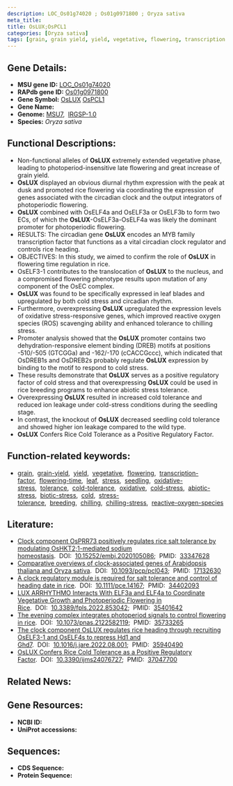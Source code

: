 ```yaml
---
description: LOC_Os01g74020 ; Os01g0971800 ; Oryza sativa
meta_title:
title: OsLUX;OsPCL1
categories: [Oryza sativa]
tags: [grain, grain yield, yield, vegetative, flowering, transcription factor, flowering time, leaf, stress, seedling, oxidative stress, tolerance, cold tolerance, oxidative, cold stress, abiotic stress, biotic stress, cold, stress tolerance, breeding, chilling, chilling stress, reactive oxygen species]
---
```


## Gene Details:
- **MSU gene ID:** [LOC_Os01g74020](http://rice.uga.edu/cgi-bin/ORF_infopage.cgi?orf=LOC_Os01g74020)  
- **RAPdb gene ID:** [Os01g0971800](https://rapdb.dna.affrc.go.jp/locus/?name=Os01g0971800)  
- **Gene Symbol:** <u>OsLUX</u>&nbsp;<u>OsPCL1</u>
- **Gene Name:**
- **Genome:**  [MSU7](http://rice.uga.edu/),&nbsp;&nbsp;[IRGSP-1.0](https://rapdb.dna.affrc.go.jp/download/irgsp1.html)
- **Species:** *Oryza sativa*

## Functional Descriptions:
   - Non-functional alleles of **OsLUX** extremely extended vegetative phase, leading to photoperiod-insensitive late flowering and great increase of grain yield.
   - **OsLUX** displayed an obvious diurnal rhythm expression with the peak at dusk and promoted rice flowering via coordinating the expression of genes associated with the circadian clock and the output integrators of photoperiodic flowering.
   - **OsLUX** combined with OsELF4a and OsELF3a or OsELF3b to form two ECs, of which the **OsLUX**-OsELF3a-OsELF4a was likely the dominant promoter for photoperiodic flowering.
   - RESULTS: The circadian gene **OsLUX** encodes an MYB family transcription factor that functions as a vital circadian clock regulator and controls rice heading.
   - OBJECTIVES: In this study, we aimed to confirm the role of **OsLUX** in flowering time regulation in rice.
   - OsELF3-1 contributes to the translocation of **OsLUX** to the nucleus, and a compromised flowering phenotype results upon mutation of any component of the OsEC complex.
   - **OsLUX** was found to be specifically expressed in leaf blades and upregulated by both cold stress and circadian rhythm.
   - Furthermore, overexpressing **OsLUX** upregulated the expression levels of oxidative stress-responsive genes, which improved reactive oxygen species (ROS) scavenging ability and enhanced tolerance to chilling stress.
   - Promoter analysis showed that the **OsLUX** promoter contains two dehydration-responsive element binding (DREB) motifs at positions -510/-505 (GTCGGa) and -162/-170 (cCACCGccc), which indicated that OsDREB1s and OsDREB2s probably regulate **OsLUX** expression by binding to the motif to respond to cold stress.
   - These results demonstrate that **OsLUX** serves as a positive regulatory factor of cold stress and that overexpressing **OsLUX** could be used in rice breeding programs to enhance abiotic stress tolerance.
   - Overexpressing **OsLUX** resulted in increased cold tolerance and reduced ion leakage under cold-stress conditions during the seedling stage.
   - In contrast, the knockout of **OsLUX** decreased seedling cold tolerance and showed higher ion leakage compared to the wild type.
   - **OsLUX** Confers Rice Cold Tolerance as a Positive Regulatory Factor.

## Function-related keywords:
   - [grain](/tags/grain/),&nbsp;&nbsp;[grain-yield](/tags/grain-yield/),&nbsp;&nbsp;[yield](/tags/yield/),&nbsp;&nbsp;[vegetative](/tags/vegetative/),&nbsp;&nbsp;[flowering](/tags/flowering/),&nbsp;&nbsp;[transcription-factor](/tags/transcription-factor/),&nbsp;&nbsp;[flowering-time](/tags/flowering-time/),&nbsp;&nbsp;[leaf](/tags/leaf/),&nbsp;&nbsp;[stress](/tags/stress/),&nbsp;&nbsp;[seedling](/tags/seedling/),&nbsp;&nbsp;[oxidative-stress](/tags/oxidative-stress/),&nbsp;&nbsp;[tolerance](/tags/tolerance/),&nbsp;&nbsp;[cold-tolerance](/tags/cold-tolerance/),&nbsp;&nbsp;[oxidative](/tags/oxidative/),&nbsp;&nbsp;[cold-stress](/tags/cold-stress/),&nbsp;&nbsp;[abiotic-stress](/tags/abiotic-stress/),&nbsp;&nbsp;[biotic-stress](/tags/biotic-stress/),&nbsp;&nbsp;[cold](/tags/cold/),&nbsp;&nbsp;[stress-tolerance](/tags/stress-tolerance/),&nbsp;&nbsp;[breeding](/tags/breeding/),&nbsp;&nbsp;[chilling](/tags/chilling/),&nbsp;&nbsp;[chilling-stress](/tags/chilling-stress/),&nbsp;&nbsp;[reactive-oxygen-species](/tags/reactive-oxygen-species/)

## Literature:
   - [Clock component OsPRR73 positively regulates rice salt tolerance by modulating OsHKT2;1-mediated sodium homeostasis](https://www.doi.org/10.15252/embj.2020105086).&nbsp;&nbsp;DOI:&nbsp;&nbsp;[10.15252/embj.2020105086](https://www.doi.org/10.15252/embj.2020105086);&nbsp;&nbsp;PMID:&nbsp;&nbsp;[33347628](https://pubmed.ncbi.nlm.nih.gov/33347628/)
   - [Comparative overviews of clock-associated genes of Arabidopsis thaliana and Oryza sativa](https://www.doi.org/10.1093/pcp/pcl043).&nbsp;&nbsp;DOI:&nbsp;&nbsp;[10.1093/pcp/pcl043](https://www.doi.org/10.1093/pcp/pcl043);&nbsp;&nbsp;PMID:&nbsp;&nbsp;[17132630](https://pubmed.ncbi.nlm.nih.gov/17132630/)
   - [A clock regulatory module is required for salt tolerance and control of heading date in rice](https://www.doi.org/10.1111/pce.14167).&nbsp;&nbsp;DOI:&nbsp;&nbsp;[10.1111/pce.14167](https://www.doi.org/10.1111/pce.14167);&nbsp;&nbsp;PMID:&nbsp;&nbsp;[34402093](https://pubmed.ncbi.nlm.nih.gov/34402093/)
   - [LUX ARRHYTHMO Interacts With ELF3a and ELF4a to Coordinate Vegetative Growth and Photoperiodic Flowering in Rice](https://www.doi.org/10.3389/fpls.2022.853042).&nbsp;&nbsp;DOI:&nbsp;&nbsp;[10.3389/fpls.2022.853042](https://www.doi.org/10.3389/fpls.2022.853042);&nbsp;&nbsp;PMID:&nbsp;&nbsp;[35401642](https://pubmed.ncbi.nlm.nih.gov/35401642/)
   - [The evening complex integrates photoperiod signals to control flowering in rice](https://www.doi.org/10.1073/pnas.2122582119).&nbsp;&nbsp;DOI:&nbsp;&nbsp;[10.1073/pnas.2122582119](https://www.doi.org/10.1073/pnas.2122582119);&nbsp;&nbsp;PMID:&nbsp;&nbsp;[35733265](https://pubmed.ncbi.nlm.nih.gov/35733265/)
   - [The clock component OsLUX regulates rice heading through recruiting OsELF3-1 and OsELF4s to repress Hd1 and Ghd7](https://www.doi.org/10.1016/j.jare.2022.08.001).&nbsp;&nbsp;DOI:&nbsp;&nbsp;[10.1016/j.jare.2022.08.001](https://www.doi.org/10.1016/j.jare.2022.08.001);&nbsp;&nbsp;PMID:&nbsp;&nbsp;[35940490](https://pubmed.ncbi.nlm.nih.gov/35940490/)
   - [OsLUX Confers Rice Cold Tolerance as a Positive Regulatory Factor](https://www.doi.org/10.3390/ijms24076727).&nbsp;&nbsp;DOI:&nbsp;&nbsp;[10.3390/ijms24076727](https://www.doi.org/10.3390/ijms24076727);&nbsp;&nbsp;PMID:&nbsp;&nbsp;[37047700](https://pubmed.ncbi.nlm.nih.gov/37047700/)

## Related News:

## Gene Resources:
- **NCBI ID:**  []()
- **UniProt accessions:** [](https://www.uniprot.org/uniprotkb//entry)

## Sequences:
- **CDS Sequence:**
- **Protein Sequence:**
